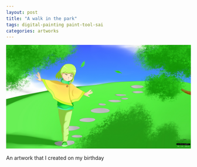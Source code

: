 ```yaml
---
layout: post
title: "A walk in the park"
tags: digital-painting paint-tool-sai
categories: artworks
---
```


![A walk in the park artwork](/assets/walk.jpg)

An artwork that I created on my birthday
